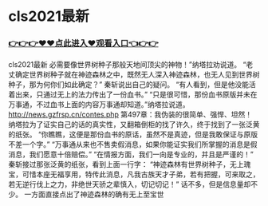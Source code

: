 # cls2021最新

### <a href="https://https://github.com/budfg/haiu/issues/1">👉👉👉♥♥点此进入♥观看入口👈👉👉</a>

cls2021最新
必需要像世界树种子那般天地间顶尖的神物！”纳塔拉劝说道。
    “老丈确定世界树种子就在神迹森林之中，既然无人深入神迹森林，也无人见到世界树种子，那为何你们如此确定？”
    秦斩说出自己的疑问。
    “有人看到，但是他没能活着出来，只通过无上的法力传出了一份血书。”
    “只是很可惜，那份血书原版并未在万事通，不过血书上面的内容万事通却知道。”纳塔拉说道。
http://news.gzfrsp.cn/contes.php
第497章：我伪装的很简单、强悍、坦然！
    纳塔拉为了证实自己的话的真实性，又翻箱倒柜的找了许久，终于找到了一张泛黄的纸张。
    “你瞧瞧，这便是那份血书的原话，虽然不是真迹，但是我敢保证与原版不差一个字。”
    “万事通从来也不售卖假消息，如果你能证实我们所掌握的消息是假消息，我们愿意十倍赔偿。”
    “在情报方面，我们一向是专业的，并且是严谨的！”
    秦斩接过那张泛黄的纸张，看到上面一行字：
    “神迹森林有世界树种子，无上瑰宝，可惜本座无福享用，特传此消息，凡我古族天才子弟，若有把握，可来取之，若无逆行伐上之力，非绝世天骄之辈慎入，切记切记！”
    话不多，但是信息量却不少。
    一方面直接点出了神迹森林的确有无上至宝世
